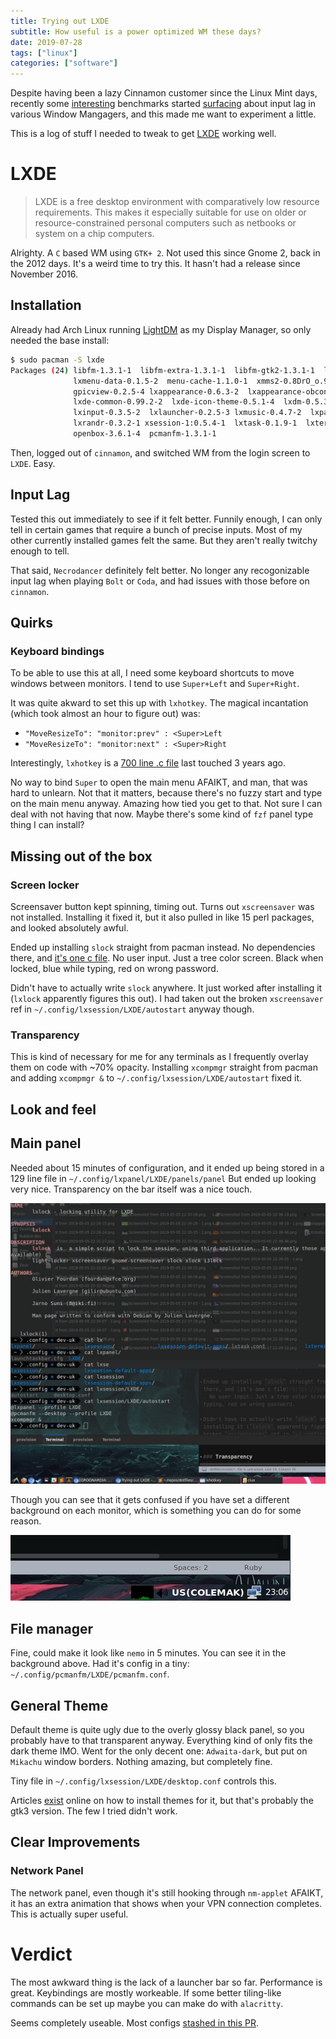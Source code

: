 ```yaml
---
title: Trying out LXDE
subtitle: How useful is a power optimized WM these days?
date: 2019-07-28
tags: ["linux"]
categories: ["software"]
---
```


Despite having been a lazy Cinnamon customer since the Linux Mint days, recently some [interesting](https://old.reddit.com/r/linux_gaming/comments/cii545/linux_input_lag_analysis_v26des_windows_10_1809/) benchmarks started [surfacing](https://www.reddit.com/r/linux_gaming/comments/c0ly6b/linux_input_lag_analysis7des_tested_windows/) about input lag in various Window Mangagers, and this made me want to experiment a little.

This is a log of stuff I needed to tweak to get [LXDE](https://wiki.archlinux.org/index.php/LXDE) working well.

<!--more-->

# LXDE
> LXDE is a free desktop environment with comparatively low resource requirements. This makes it especially suitable for use on older or resource-constrained personal computers such as netbooks or system on a chip computers.

Alrighty. A `C` based WM using `GTK+ 2`. Not used this since Gnome 2, back in the 2012 days. It's a weird time to try this. It hasn't had a release since November 2016.

## Installation
Already had Arch Linux running [LightDM](https://wiki.archlinux.org/index.php/LightDM) as my Display Manager, so only needed the base install:

```sh
$ sudo pacman -S lxde
Packages (24) libfm-1.3.1-1  libfm-extra-1.3.1-1  libfm-gtk2-1.3.1-1  libwnck-2.31.0-2 
              lxmenu-data-0.1.5-2  menu-cache-1.1.0-1  xmms2-0.8DrO_o.949.gca15e830-18
              gpicview-0.2.5-4 lxappearance-0.6.3-2  lxappearance-obconf-0.2.3-2
              lxde-common-0.99.2-2  lxde-icon-theme-0.5.1-4  lxdm-0.5.3-6  lxhotkey-0.1.0-2
              lxinput-0.3.5-2  lxlauncher-0.2.5-3 lxmusic-0.4.7-2  lxpanel-0.10.0-1
              lxrandr-0.3.2-1 xsession-1:0.5.4-1  lxtask-0.1.9-1  lxterminal-0.3.2-1
              openbox-3.6.1-4  pcmanfm-1.3.1-1
```

Then, logged out of `cinnamon`, and switched WM from the login screen to `LXDE`. Easy.

## Input Lag
Tested this out immediately to see if it felt better. Funnily enough, I can only tell in certain games that require a bunch of precise inputs. Most of my other currently installed games felt the same. But they aren't really twitchy enough to tell.

That said, `Necrodancer` definitely felt better. No longer any recogonizable input lag when playing `Bolt` or `Coda`, and had issues with those before on `cinnamon`.

## Quirks
### Keyboard bindings
To be able to use this at all, I need some keyboard shortcuts to move windows between monitors. I tend to use `Super+Left` and `Super+Right`.

It was quite akward to set this up with `lxhotkey`. The magical incantation (which took almost an hour to figure out) was:

- `"MoveResizeTo": "monitor:prev" : <Super>Left`
- `"MoveResizeTo": "monitor:next" : <Super>Right`

Interestingly, `lxhotkey` is a [700 line .c file](https://github.com/lxde/lxhotkey/blob/master/src/lxhotkey.c) last touched 3 years ago.

No way to bind `Super` to open the main menu AFAIKT, and man, that was hard to unlearn. Not that it matters, because there's no fuzzy start and type on the main menu anyway. Amazing how tied you get to that. Not sure I can deal with not having that now. Maybe there's some kind of `fzf` panel type thing I can install?

## Missing out of the box
### Screen locker
Screensaver button kept spinning, timing out. Turns out `xscreensaver` was not installed. Installing it fixed it, but it also pulled in like 15 perl packages, and looked absolutely awful.

Ended up installing `slock` straight from pacman instead. No dependencies there, and [it's one c file](https://git.suckless.org/slock/file/slock.c.html). No user input. Just a tree color screen. Black when locked, blue while typing, red on wrong password.

Didn't have to actually write `slock` anywhere. It just worked after installing it (`lxlock` apparently figures this out). I had taken out the broken `xscreensaver` ref in `~/.config/lxsession/LXDE/autostart` anyway though.

### Transparency
This is kind of necessary for me for any terminals as I frequently overlay them on code with ~70% opacity. Installing `xcompmgr` straight from pacman and adding `xcompmgr &` to `~/.config/lxsession/LXDE/autostart` fixed it.

## Look and feel
## Main panel
Needed about 15 minutes of configuration, and it ended up being stored in a 129 line file in `~/.config/lxpanel/LXDE/panels/panel` But ended up looking very nice. Transparency on the bar itself was a nice touch.

![](/imgs/wms/lxde2-transparency.jpg)

Though you can see that it gets confused if you have set a different background on each monitor, which is something you can do for some reason.

![](/imgs/wms/lxde2-dual-bg.jpg)

## File manager
Fine, could make it look like `nemo` in 5 minutes. You can see it in the background above. Had it's config in a tiny: `~/.config/pcmanfm/LXDE/pcmanfm.conf`.

## General Theme
Default theme is quite ugly due to the overly glossy black panel, so you probably have to that transparent anyway. Everything kind of only fits the dark theme IMO. Went for the only decent one: `Adwaita-dark`, but put on `Mikachu` window borders. Nothing amazing, but completely fine.

Tiny file in `~/.config/lxsession/LXDE/desktop.conf` controls this.

Articles [exist](https://www.addictivetips.com/ubuntu-linux-tips/lxde-themes/) online on how to install themes for it, but that's probably the gtk3 version. The few I tried didn't work.

## Clear Improvements
### Network Panel
The network panel, even though it's still hooking through `nm-applet` AFAIKT, it has an extra animation that shows when your VPN connection completes. This is actually super useful.

# Verdict
The most awkward thing is the lack of a launcher bar so far. Performance is great. Keybindings are mostly workeable. If some better tiling-like commands can be set up maybe you can make do with `alacritty`.

Seems completely useable. Most configs [stashed in this PR](https://github.com/clux/dotfiles/pull/31/files).
